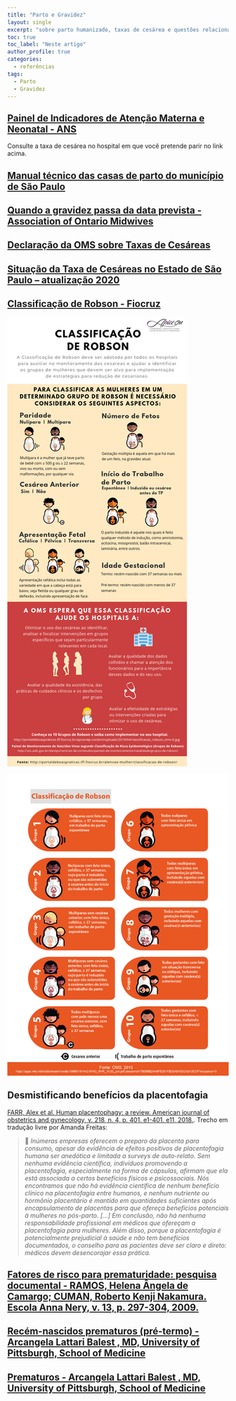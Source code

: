 ```yaml
---
title: "Parto e Gravidez"
layout: single
excerpt: "sobre parto humanizado, taxas de cesárea e questões relacionadas à gestação"
toc: true
toc_label: "Neste artigo"
author_profile: true
categories:
  - referências
tags:
  - Parto
  - Gravidez
---
```

## [Painel de Indicadores de Atenção Materna e Neonatal - ANS](https://app.powerbi.com/view?r=eyJrIjoiYzBjZGI5YmMtOTExNy00MjVhLTk2NmMtN2NiOTYyNWVhYWE1IiwidCI6IjlkYmE0ODBjLTRmYTctNDJmNC1iYmEzLTBmYjEzNzVmYmU1ZiJ9)
Consulte a taxa de cesárea no hospital em que você pretende parir no link acima.

## [Manual técnico das casas de parto do município de São Paulo](https://www.prefeitura.sp.gov.br/cidade/secretarias/upload/saude/manual_tecnico_das_casas_de_parto_23_4_2019.pdf)

## [Quando a gravidez passa da data prevista - Association of Ontario Midwives](https://www.ontariomidwives.ca/sites/default/files/2020-06/Postdates-pregnancy-Portuguese.pdf)

## [Declaração da OMS sobre Taxas de Cesáreas](https://iris.who.int/bitstream/handle/10665/161442/WHO_RHR_15.02_por.pdf;jsessionid=45A71694A69451B06EACEF5394592CD6?sequence=3)

## [Situação da Taxa de Cesáreas no Estado de São Paulo – atualização 2020](https://portal.saude.sp.gov.br/resources/ses/perfil/gestor/homepage/gais-informa/gais_104_v3.pdf)

## [Classificação de Robson - Fiocruz](https://www.arca.fiocruz.br/bitstream/handle/icict/29751/CLASSIFICA%C7%C3O%20DE%20ROBSON.pdf;jsessionid=38218267F66E27BA8C20C7AB7E1575A1?sequence=2)

![classificacao-robson-infografico](https://raw.githubusercontent.com/freitasamanda/enciclopediamaterna/main/images/classificacao-robson-infografico.png)

![classificacao-robson](https://raw.githubusercontent.com/freitasamanda/enciclopediamaterna/main/images/classificacao-robson.jpg)

## Desmistificando benefícios da placentofagia
[FARR, Alex et al. Human placentophagy: a review. American journal of obstetrics and gynecology, v. 218, n. 4, p. 401. e1-401. e11, 2018.](https://doi.org/10.1016/j.ajog.2017.08.016). Trecho em tradução livre por Amanda Freitas:
> 💬 *Inúmeras empresas oferecem o preparo da placenta para consumo, apesar da evidência de efeitos positivos de placentofagia humana ser anedótica e limitada a surveys de auto-relato. Sem nenhuma evidência científica, indivíduos promovendo a placentofagia, especialmente na forma de cápsulas, afirmam que ela está associada a certos benefícios físicos e psicossociais. Nós encontramos que não há evidência científica de nenhum benefício clínico na placentofagia entre humanos, e nenhum nutriente ou hormônio placentário é mantido em quantidades suficientes após encapsulamento de placentas para que ofereça benefícios potenciais à mulheres no pós-parto. [...] Em conclusão, não há nenhuma responsabilidade profissional em médicos que ofereçam a placentofagia para mulheres. Além disso, porque a placentofagia é potencialmente prejudicial à saúde e não tem benefícios documentados, o conselho para as pacientes deve ser claro e direto: médicos devem desencorajar essa prática.*

## [Fatores de risco para prematuridade: pesquisa documental - RAMOS, Helena Ângela de Camargo; CUMAN, Roberto Kenji Nakamura.  Escola Anna Nery, v. 13, p. 297-304, 2009.](https://www.scielo.br/j/ean/a/rYLmLFg393yYQmYLztrZ9PL/?lang=pt)

## [Recém-nascidos prematuros (pré-termo) - Arcangela Lattari Balest , MD, University of Pittsburgh, School of Medicine](https://www.msdmanuals.com/pt-br/casa/problemas-de-saúde-infantil/problemas-gerais-em-recém-nascidos/recém-nascido-prematuro)

## [Prematuros - Arcangela Lattari Balest , MD, University of Pittsburgh, School of Medicine](https://www.msdmanuals.com/pt-br/profissional/pediatria/problemas-perinatais/prematuros)
